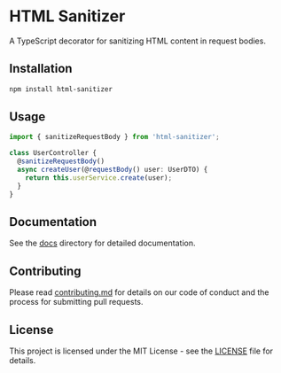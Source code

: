 # HTML Sanitizer

A TypeScript decorator for sanitizing HTML content in request bodies.

## Installation

```bash
npm install html-sanitizer
```

## Usage

```typescript
import { sanitizeRequestBody } from 'html-sanitizer';

class UserController {
  @sanitizeRequestBody()
  async createUser(@requestBody() user: UserDTO) {
    return this.userService.create(user);
  }
}
```

## Documentation

See the [docs](./docs) directory for detailed documentation.

## Contributing

Please read [contributing.md](./docs/contributing.md) for details on our code of conduct and the process for submitting pull requests.

## License

This project is licensed under the MIT License - see the [LICENSE](LICENSE) file for details.
